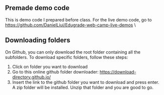 ## Premade demo code
This is demo code I prepared before class. For the live demo code, go to https://github.com/DanielLiui/Edugrade-web-camp-live-demos \\

## Downloading folders
On Github, you can only download the root folder containing all the subfolders. 
To download specific folders, follow these steps:

1. Click on folder you want to download
2. Go to this online github folder downloader: https://download-directory.github.io/
3. Insert the link to the github folder you want to download and press enter.
   A zip folder will be installed. Unzip that folder and you are good to go.
